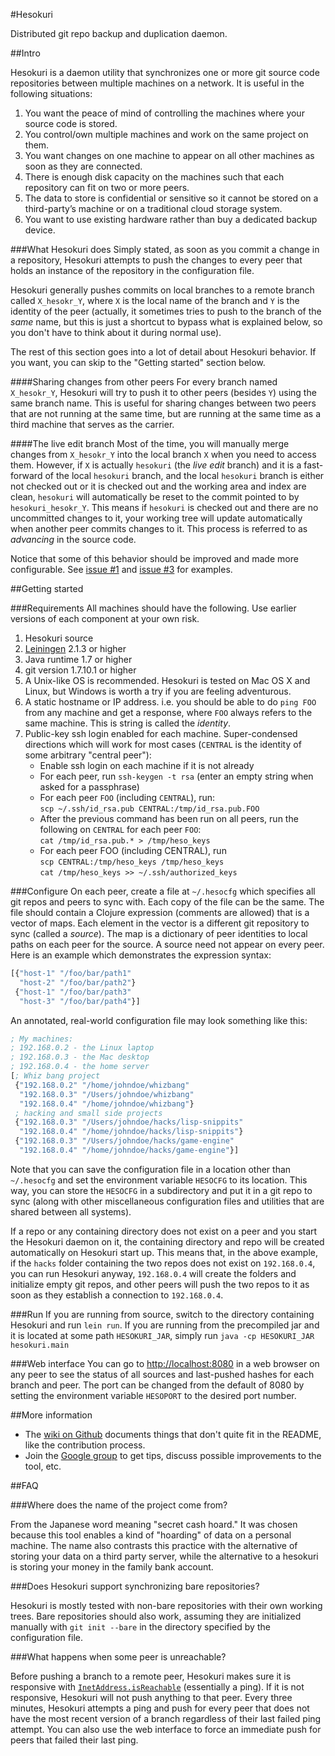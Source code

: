 #Hesokuri

Distributed git repo backup and duplication daemon.

##Intro

Hesokuri is a daemon utility that synchronizes one or more git source code
repositories between multiple machines on a network. It is useful in the
following situations:

1. You want the peace of mind of controlling the machines where your source code
   is stored.
2. You control/own multiple machines and work on the same project on them.
3. You want changes on one machine to appear on all other machines as soon as
   they are connected.
4. There is enough disk capacity on the machines such that each repository can
   fit on two or more peers.
5. The data to store is confidential or sensitive so it cannot be stored on a
   third-party’s machine or on a traditional cloud storage system.
6. You want to use existing hardware rather than buy a dedicated backup device.

###What Hesokuri does
Simply stated, as soon as you commit a change in a repository, Hesokuri attempts
to push the changes to every peer that holds an instance of the repository in
the configuration file.

Hesokuri generally pushes commits on local branches to a remote branch called
`X_hesokr_Y`, where `X` is the local name of the branch and `Y` is the identity
of the peer (actually, it sometimes tries to push to the branch of the _same_
name, but this is just a shortcut to bypass what is explained below, so you
don't have to think about it during normal use).

The rest of this section goes into a lot of detail about Hesokuri behavior. If
you want, you can skip to the "Getting started" section below.

####Sharing changes from other peers
For every branch named `X_hesokr_Y`, Hesokuri will try to push it to other peers
(besides `Y`) using the same branch name. This is useful for sharing changes
between two peers that are not running at the same time, but are running at the
same time as a third machine that serves as the carrier.

####The live edit branch
Most of the time, you will manually merge changes from `X_hesokr_Y` into the
local branch `X` when you need to access them. However, if `X` is actually
`hesokuri` (the _live edit_ branch) and it is a fast-forward of the local
`hesokuri` branch, and the local `hesokuri` branch is either not checked out or
it is checked out and the working area and index are clean, `hesokuri` will
automatically be reset to the commit pointed to by `hesokuri_hesokr_Y`. This
means if `hesokuri` is checked out and there are no uncommitted changes to it,
your working tree will update automatically when another peer commits changes to
it. This process is referred to as _advancing_ in the source code.

Notice that some of this behavior should be improved and made more configurable.
See [issue #1](https://github.com/google/hesokuri/issues/1) and
[issue #3](https://github.com/google/hesokuri/issues/3) for examples.

##Getting started

###Requirements
All machines should have the following. Use earlier versions of each component
at your own risk.

1. Hesokuri source
2. [Leiningen](http://leiningen.org/) 2.1.3 or higher
3. Java runtime 1.7 or higher
4. git version 1.7.10.1 or higher
5. A Unix-like OS is recommended. Hesokuri is tested on Mac OS X and Linux, but
   Windows is worth a try if you are feeling adventurous.
6. A static hostname or IP address. i.e. you should be able to do `ping FOO`
   from any machine and get a response, where `FOO` always refers to the same
   machine. This is string is called the _identity_.
7. Public-key ssh login enabled for each machine. Super-condensed directions
   which will work for most cases (`CENTRAL` is the identity of some arbitrary
   "central peer"):
   - Enable ssh login on each machine if it is not already
   - For each peer, run `ssh-keygen -t rsa` (enter an empty string when asked
     for a passphrase)
   - For each peer `FOO` (including `CENTRAL`), run:  
     `scp ~/.ssh/id_rsa.pub CENTRAL:/tmp/id_rsa.pub.FOO`
   - After the previous command has been run on all peers, run the following on
     `CENTRAL` for each peer `FOO`:  
     `cat /tmp/id_rsa.pub.* > /tmp/heso_keys`
   - For each peer FOO (including CENTRAL), run  
     `scp CENTRAL:/tmp/heso_keys /tmp/heso_keys`  
     `cat /tmp/heso_keys >> ~/.ssh/authorized_keys`

###Configure
On each peer, create a file at `~/.hesocfg` which specifies all git repos and
peers to sync with. Each copy of the file can be the same. The file should
contain a Clojure expression (comments are allowed) that is a vector of maps.
Each element in the vector is a different git repository to sync (called a
_source_). The map is a dictionary of peer identities to local paths on each
peer for the source. A source need not appear on every peer. Here is an example
which demonstrates the expression syntax:
```Clojure
[{"host-1" "/foo/bar/path1"
  "host-2" "/foo/bar/path2"}
 {"host-1" "/foo/bar/path3"
  "host-3" "/foo/bar/path4"}]
```

An annotated, real-world configuration file may look something like this:
```Clojure
; My machines:
; 192.168.0.2 - the Linux laptop
; 192.168.0.3 - the Mac desktop
; 192.168.0.4 - the home server
[; Whiz bang project
 {"192.168.0.2" "/home/johndoe/whizbang"
  "192.168.0.3" "/Users/johndoe/whizbang"
  "192.168.0.4" "/home/johndoe/whizbang"}
 ; hacking and small side projects
 {"192.168.0.3" "/Users/johndoe/hacks/lisp-snippits"
  "192.168.0.4" "/home/johndoe/hacks/lisp-snippits"}
 {"192.168.0.3" "/Users/johndoe/hacks/game-engine"
  "192.168.0.4" "/home/johndoe/hacks/game-engine"}]
```

Note that you can save the configuration file in a location other than
`~/.hesocfg` and set the environment variable `HESOCFG` to its location. This
way, you can store the `HESOCFG` in a subdirectory and put it in a git repo to
sync (along with other miscellaneous configuration files and utilities that are
shared between all systems).

If a repo or any containing directory does not exist on a peer and you start the
Hesokuri daemon on it, the containing directory and repo will be created
automatically on Hesokuri start up. This means that, in the above example, if
the `hacks` folder containing the two repos does not exist on `192.168.0.4`, you
can run Hesokuri anyway, `192.168.0.4` will create the folders and initialize
empty git repos, and other peers will push the two repos to it as soon as they
establish a connection to `192.168.0.4`.

###Run
If you are running from source, switch to the directory containing Hesokuri and
run `lein run`. If you are running from the precompiled jar and it is located at
some path `HESOKURI_JAR`, simply run `java -cp HESOKURI_JAR hesokuri.main`

###Web interface
You can go to <http://localhost:8080> in a web browser on any peer to see the
status of all sources and last-pushed hashes for each branch and peer. The port
can be changed from the default of 8080 by setting the environment variable
`HESOPORT` to the desired port number.

##More information

- The [wiki on Github](https://github.com/google/hesokuri/wiki) documents
  things that don't quite fit in the README, like the contribution process.
- Join the [Google group](https://groups.google.com/forum/#!forum/hesokuri)
  to get tips, discuss possible improvements to the tool, etc.

##FAQ

###Where does the name of the project come from?

From the Japanese word meaning "secret cash hoard." It was chosen because this
tool enables a kind of "hoarding" of data on a personal machine. The name also
contrasts this practice with the alternative of storing your data on a third
party server, while the alternative to a hesokuri is storing your money in the
family bank account.

###Does Hesokuri support synchronizing bare repositories?

Hesokuri is mostly tested with non-bare repositories with their own working
trees. Bare repositories should also work, assuming they are initialized
manually with `git init --bare` in the directory specified by the configuration
file.

###What happens when some peer is unreachable?

Before pushing a branch to a remote peer, Hesokuri makes sure it is responsive
with [`InetAddress.isReachable`](http://goo.gl/VnJL7o) (essentially a ping). If
it is not responsive, Hesokuri will not push anything to that peer. Every three
minutes, Hesokuri attempts a ping and push for every peer that does not have the
most recent version of a branch regardless of their last failed ping attempt.
You can also use the web interface to force an immediate push for peers that
failed their last ping.
